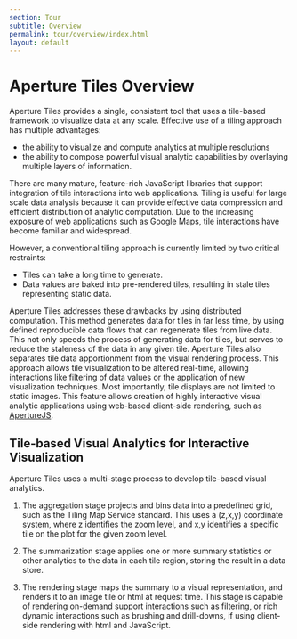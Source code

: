 ```yaml
---
section: Tour
subtitle: Overview
permalink: tour/overview/index.html
layout: default
---
```


Aperture Tiles Overview
=======================

Aperture Tiles provides a single, consistent tool that uses a tile-based framework to visualize data at any scale. Effective use of a tiling approach has multiple advantages:

- the ability to visualize and compute analytics at multiple resolutions
- the ability to compose powerful visual analytic capabilities by overlaying multiple layers of information.

There are many mature, feature-rich JavaScript libraries that support integration of tile interactions into web applications. Tiling is useful for large scale data analysis because it can provide effective data compression and efficient distribution of analytic computation. Due to the increasing exposure of web applications such as Google Maps, tile interactions have become familiar and widespread. 

However, a conventional tiling approach is currently limited by two critical restraints:

- Tiles can take a long time to generate.
- Data values are baked into pre-rendered tiles, resulting in stale tiles representing static data.

Aperture Tiles addresses these drawbacks by using distributed computation. This method generates data for tiles in far less time, by using defined reproducible data flows that can regenerate tiles from live data. This not only speeds the process of generating data for tiles, but serves to reduce the staleness of the data in any given tile. Aperture Tiles also separates tile data apportionment from the visual rendering process. This approach allows tile visualization to be altered real-time, allowing interactions like filtering of data values or the application of new visualization techniques. Most importantly, tile displays are not limited to static images. This feature allows creation of highly interactive visual analytic applications using web-based client-side rendering, such as [ApertureJS](http://aperturejs.com/).

Tile-based Visual Analytics for Interactive Visualization
---------------------------------------------------------

Aperture Tiles uses a multi-stage process to develop tile-based visual analytics. 

1. The aggregation stage projects and bins data into a predefined grid, such as the Tiling Map Service standard.  This uses a (z,x,y) coordinate system, where z identifies the zoom level, and x,y identifies a specific tile on the plot for the given zoom level. 

2. The summarization stage applies one or more summary statistics or other analytics to the data in each tile region, storing the result in a data store. 

3. The rendering stage maps the summary to a visual representation, and renders it to an image tile or html at request time. This stage is capable of rendering on-demand support interactions such as filtering, or rich dynamic interactions such as brushing and drill-downs, if using client-side rendering with html and JavaScript.